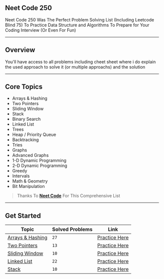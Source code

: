 ## Neet Code 250

Neet Code 250 Was The Perfect Problem Solving List (Including Leetcode Blind 75) To Practice Data Structure and Algorithms To Prepare for Your Coding Interview (Or Even For Fun)

___

## Overview

You'll have access to all problems including cheet sheet where i do explain the used approach to solve it (or multiple approachs) and the solution 

---
## Core Topics

* Arrays & Hashing
* Two Pointers
* Sliding Window
* Stack
* Binary Search
* Linked List
* Trees
* Heap / Priority Queue
* Backtracking
* Tries
* Graphs
* Advanced Graphs
* 1-D Dynamic Programming
* 2-D Dynamic Programming
* Greedy
* Intervals
* Math & Geometry
* Bit Manipulation
> Thanks To [**Neet Code**](https://www.neetcode.io) For This Comprehensive List

---
## Get Started

| Topic | Solved Problems | Link |
| ----- | --------------- | ---- |
| [Arrays & Hashing](https://github.com/hamz1exact/ProblemSolving/tree/main/Arrays%20%26%20Hashing) | `27` | [Practice Here](https://neetcode.io/practice) |
| [Two Pointers](https://github.com/hamz1exact/ProblemSolving/tree/main/Two%20Pointers) | `13` | [Practice Here](https://neetcode.io/practice) |
| [Sliding Window](https://github.com/hamz1exact/ProblemSolving/tree/main/03-%20Sliding%20Window) | `10` | [Practice Here](https://neetcode.io/practice) |
| [Linked List](https://github.com/hamz1exact/ProblemSolving/tree/main/04-%20Linked%20List) | `22` | [Practice Here](https://neetcode.io/practice) |
| [Stack](https://github.com/hamz1exact/ProblemSolving/tree/main/05-%20Stack) | `10` | [Practice Here](https://neetcode.io/practice) |






